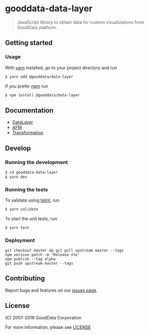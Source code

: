 # gooddata-data-layer
> JavaScript library to obtain data for custom visualizations from GoodData platform.

## Getting started

### Usage

With [yarn](https://yarnpkg.com) installed, go to your project directory and run

```sh
$ yarn add @gooddata/data-layer
```

If you prefer [npm](npmjs.com) run
```sh
$ npm install @gooddata/data-layer
```

## Documentation
 - [DataLayer](https://help.gooddata.com/display/bHsp5IhQjuz0e6HS0s76/DataLayer)
 - [AFM](https://help.gooddata.com/display/bHsp5IhQjuz0e6HS0s76/AFM)
 - [Transformation](https://help.gooddata.com/display/bHsp5IhQjuz0e6HS0s76/Transformation)

## Develop

### Running the development
```sh
$ cd gooddata-data-layer
$ yarn dev
```

### Running the tests
To validate using [tslint](https://palantir.github.io/tslint/), run
```sh
$ yarn validate
```

To start the unit tests, run
```sh
$ yarn test
```

### Deployment
```
git checkout master && git pull upstream master --tags
npm version patch -m "Release v%s"
npm publish --tag alpha
git push upstream master --tags
```

## Contributing
Report bugs and features on our [issues page](https://github.com/gooddata/gooddata-data-layer/issues).

## License
(C) 2007-2018 GoodData Corporation

For more information, please see [LICENSE](https://github.com/gooddata/gooddata-data-layer/blob/master/LICENSE)
